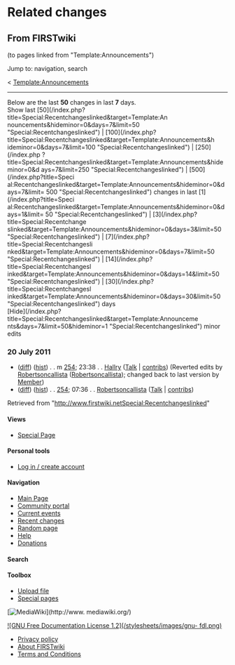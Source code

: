 # Related changes

## From FIRSTwiki

(to pages linked from "Template:Announcements")

Jump to: navigation, search

< [Template:Announcements](/index.php?title=Template:Announcements&redirect=no "Template:Announcements")

--------------------------------------------------------------------------------

Below are the last **50** changes in last **7** days.<br>
Show last [50](/index.php?title=Special:Recentchangeslinked&target=Template:An
nouncements&hideminor=0&days=7&limit=50 "Special:Recentchangeslinked") | [100](/index.php?title=Special:Recentchangeslinked&target=Template:Announcements&h
ideminor=0&days=7&limit=100 "Special:Recentchangeslinked") | [250](/index.php
?title=Special:Recentchangeslinked&target=Template:Announcements&hideminor=0&d
ays=7&limit=250 "Special:Recentchangeslinked") | [500](/index.php?title=Speci
al:Recentchangeslinked&target=Template:Announcements&hideminor=0&days=7&limit=
500 "Special:Recentchangeslinked") changes in last [1](/index.php?title=Speci
al:Recentchangeslinked&target=Template:Announcements&hideminor=0&days=1&limit=
50 "Special:Recentchangeslinked") | [3](/index.php?title=Special:Recentchange
slinked&target=Template:Announcements&hideminor=0&days=3&limit=50 "Special:Recentchangeslinked") | [7](/index.php?title=Special:Recentchangesli
nked&target=Template:Announcements&hideminor=0&days=7&limit=50 "Special:Recentchangeslinked") | [14](/index.php?title=Special:Recentchangesl
inked&target=Template:Announcements&hideminor=0&days=14&limit=50 "Special:Recentchangeslinked") | [30](/index.php?title=Special:Recentchangesl
inked&target=Template:Announcements&hideminor=0&days=30&limit=50 "Special:Recentchangeslinked") days<br>
[Hide](/index.php?title=Special:Recentchangeslinked&target=Template:Announceme
nts&days=7&limit=50&hideminor=1 "Special:Recentchangeslinked") minor edits

### 20 July 2011

- ([diff](/index.php?title=254&curid=1226&diff=80835&oldid=80820 "254")) ([hist](/index.php?title=254&curid=1226&action=history "254")) . . m [254](254 "254"); 23:38 . . [Hallry](User:Hallry "User:Hallry") ([Talk](User_talk:Hallry "User talk:Hallry") | [contribs](/index.php?title=Special:Contributions&target=Hallry "Special:Contributions")) (Reverted edits by [Robertsoncallista](Special:Contributions/Robertsoncallista "Special:Contributions/Robertsoncallista") ([Robertsoncallista](/index.php?title=User_talk:Robertsoncallista&action=edit "User talk:Robertsoncallista")); changed back to last version by [Member](User:Member "User:Member"))
- ([diff](/index.php?title=254&curid=1226&diff=80820&oldid=80301 "254")) ([hist](/index.php?title=254&curid=1226&action=history "254")) . . [254](254 "254"); 07:36 . . [Robertsoncallista](/index.php?title=User:Robertsoncallista&action=edit "User:Robertsoncallista") ([Talk](/index.php?title=User_talk:Robertsoncallista&action=edit "User talk:Robertsoncallista") | [contribs](/index.php?title=Special:Contributions&target=Robertsoncallista "Special:Contributions"))

Retrieved from "<http://www.firstwiki.netSpecial:Recentchangeslinked>"

#### Views

- [Special Page](Special:Recentchangeslinked/Template:Announcements)

#### Personal tools

- [Log in / create account](/index.php?title=Special:Userlogin&returnto=Special:Recentchangeslinked)

[](Main_Page "Main Page")

#### Navigation

- [Main Page](Main_Page)
- [Community portal](FIRSTwiki:Community_portal)
- [Current events](Current_events)
- [Recent changes](Special:Recentchanges)
- [Random page](Special:Random)
- [Help](FIRSTwiki:Help)
- [Donations](FIRSTwiki:Site_support)

#### Search

#### Toolbox

- [Upload file](Special:Upload)
- [Special pages](Special:Specialpages)

[![MediaWiki](/skins/common/images/poweredby_mediawiki_88x31.png)](http://www.
mediawiki.org/)

[![GNU Free Documentation License 1.2](/stylesheets/images/gnu-
fdl.png)](http://www.gnu.org/copyleft/fdl.html)

- [Privacy policy](FIRSTwiki:Privacy_policy "FIRSTwiki:Privacy policy")
- [About FIRSTwiki](FIRSTwiki:About "FIRSTwiki:About")
- [Terms and Conditions](FIRSTwiki:Terms_and_conditions "FIRSTwiki:Terms and conditions")
